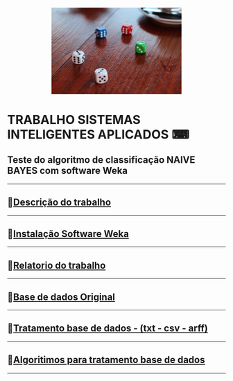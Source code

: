 <p align = "center">
<img src="img/logo.jpeg" width=300>
</p>

# TRABALHO SISTEMAS INTELIGENTES APLICADOS ⌨
##  Teste do algoritmo de classificação **NAIVE BAYES** com software **Weka**

***********
## 📌[Descrição do trabalho](docs/)
***********
## 📌[Instalação Software Weka](https://www.cs.waikato.ac.nz/ml/weka/index.html)
***********
## 📌[Relatorio do trabalho](docs/)
***********
## 📌[Base de dados Original](https://archive.ics.uci.edu/ml/datasets/Sentiment+Labelled+Sentences)
***********
## 📌[Tratamento base de dados - (txt - csv - arff)](data/)
***********
## 📌[Algoritimos para tratamento base de dados](code/)
***********
